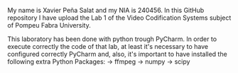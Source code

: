 My name is Xavier Peña Salat and my NIA is 240456. In this GitHub repository I have upload the Lab 1 of the Video Codification Systems subject of Pompeu Fabra University.

This laboratory has been done with python trough PyCharm. In order to execute correctly the code of that lab, at least it's necessary to have configured correctly PyCharm and, also, it's important to have installed the following extra Python Packages: -> ffmpeg -> numpy -> scipy

